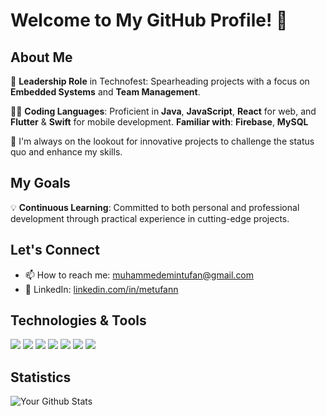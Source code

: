 # Welcome to My GitHub Profile! 👋

## About Me

🚀 **Leadership Role** in Technofest: Spearheading projects with a focus on **Embedded Systems** and **Team Management**.

👨‍💻 **Coding Languages**: Proficient in **Java**, **JavaScript**, **React** for web, and **Flutter** & **Swift** for mobile development.
 **Familiar with**: **Firebase**, **MySQL**

🌱 I'm always on the lookout for innovative projects to challenge the status quo and enhance my skills.

## My Goals
💡 **Continuous Learning**: Committed to both personal and professional development through practical experience in cutting-edge projects.

## Let's Connect
- 📫 How to reach me: [muhammedemintufan@gmail.com](mailto:muhammedemintufan@gmail.com)
- 🔗 LinkedIn: [linkedin.com/in/metufann](https://linkedin.com/in/metufann)

## Technologies & Tools
![](https://img.shields.io/badge/Code-Java-red)
![](https://img.shields.io/badge/Code-JavaScript-yellow)
![](https://img.shields.io/badge/Web-React-blue)
![](https://img.shields.io/badge/Mobile-Flutter-blueviolet)
![](https://img.shields.io/badge/Mobile-Swift-orange)
![](https://img.shields.io/badge/Database-MySQL-blue)
![](https://img.shields.io/badge/Firebase-039BE5.svg?&style=flat-square&logo=firebase)

## Statistics
![Your Github Stats](https://github-readme-stats.vercel.app/api?username=yourusername&show_icons=true&theme=tokyonight)

